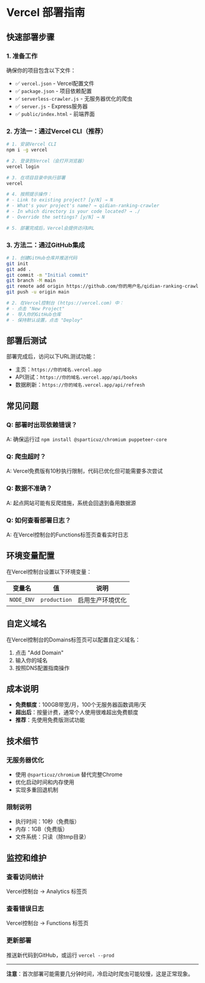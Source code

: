# Vercel 部署指南

## 快速部署步骤

### 1. 准备工作

确保你的项目包含以下文件：
- ✅ `vercel.json` - Vercel配置文件
- ✅ `package.json` - 项目依赖配置
- ✅ `serverless-crawler.js` - 无服务器优化的爬虫
- ✅ `server.js` - Express服务器
- ✅ `public/index.html` - 前端界面

### 2. 方法一：通过Vercel CLI（推荐）

```bash
# 1. 安装Vercel CLI
npm i -g vercel

# 2. 登录到Vercel（会打开浏览器）
vercel login

# 3. 在项目目录中执行部署
vercel

# 4. 按照提示操作：
# - Link to existing project? [y/N] → N
# - What's your project's name? → qidian-ranking-crawler
# - In which directory is your code located? → ./
# - Override the settings? [y/N] → N

# 5. 部署完成后，Vercel会提供访问URL
```

### 3. 方法二：通过GitHub集成

```bash
# 1. 创建GitHub仓库并推送代码
git init
git add .
git commit -m "Initial commit"
git branch -M main
git remote add origin https://github.com/你的用户名/qidian-ranking-crawler.git
git push -u origin main

# 2. 在Vercel控制台 (https://vercel.com) 中：
# - 点击 "New Project"
# - 导入你的GitHub仓库
# - 保持默认设置，点击 "Deploy"
```

## 部署后测试

部署完成后，访问以下URL测试功能：

- 主页：`https://你的域名.vercel.app`
- API测试：`https://你的域名.vercel.app/api/books`
- 数据刷新：`https://你的域名.vercel.app/api/refresh`

## 常见问题

### Q: 部署时出现依赖错误？
A: 确保运行过 `npm install @sparticuz/chromium puppeteer-core`

### Q: 爬虫超时？
A: Vercel免费版有10秒执行限制，代码已优化但可能需要多次尝试

### Q: 数据不准确？
A: 起点网站可能有反爬措施，系统会回退到备用数据源

### Q: 如何查看部署日志？
A: 在Vercel控制台的Functions标签页查看实时日志

## 环境变量配置

在Vercel控制台设置以下环境变量：

| 变量名 | 值 | 说明 |
|--------|-----|------|
| `NODE_ENV` | `production` | 启用生产环境优化 |

## 自定义域名

在Vercel控制台的Domains标签页可以配置自定义域名：
1. 点击 "Add Domain"
2. 输入你的域名
3. 按照DNS配置指南操作

## 成本说明

- **免费额度**：100GB带宽/月，100个无服务器函数调用/天
- **超出后**：按量计费，通常个人使用很难超出免费额度
- **推荐**：先使用免费版测试功能

## 技术细节

### 无服务器优化
- 使用 `@sparticuz/chromium` 替代完整Chrome
- 优化启动时间和内存使用
- 实现多重回退机制

### 限制说明
- 执行时间：10秒（免费版）
- 内存：1GB（免费版）
- 文件系统：只读（除tmp目录）

## 监控和维护

### 查看访问统计
Vercel控制台 → Analytics 标签页

### 查看错误日志
Vercel控制台 → Functions 标签页

### 更新部署
推送新代码到GitHub，或运行 `vercel --prod`

---

**注意**：首次部署可能需要几分钟时间，冷启动时爬虫可能较慢，这是正常现象。

